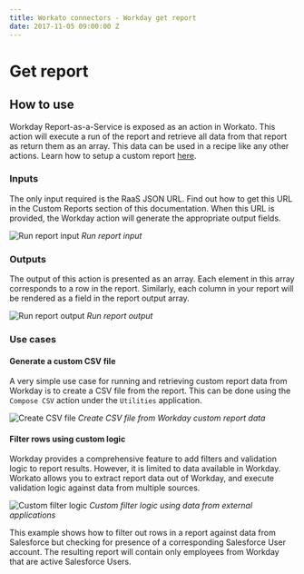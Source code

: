 ```yaml
---
title: Workato connectors - Workday get report
date: 2017-11-05 09:00:00 Z
---
```


# Get report

## How to use
Workday Report-as-a-Service is exposed as an action in Workato. This action will execute a run of the report and retrieve all data from that report as return them as an array. This data can be used in a recipe like any other actions. Learn how to setup a custom report [here](/connectors/workday/workday_raas.html).

### Inputs
The only input required is the RaaS JSON URL. Find out how to get this URL in the Custom Reports section of this documentation. When this URL is provided, the Workday action will generate the appropriate output fields.

![Run report input](/assets/images/workday/raas_input.png)
*Run report input*

### Outputs
The output of this action is presented as an array. Each element in this array corresponds to a row in the report. Similarly, each column in your report will be rendered as a field in the report output array.

![Run report output](/assets/images/workday/raas_output.png)
*Run report output*

### Use cases

#### Generate a custom CSV file
A very simple use case for running and retrieving custom report data from Workday is to create a CSV file from the report. This can be done using the `Compose CSV` action under the `Utilities` application.

![Create CSV file](/assets/images/workday/compose_csv.png)
*Create CSV file from Workday custom report data*

#### Filter rows using custom logic
Workday provides a comprehensive feature to add filters and validation logic to report results. However, it is limited to data available in Workday. Workato allows you to extract report data out of Workday, and execute validation logic against data from multiple sources.

![Custom filter logic](/assets/images/workday/multi_app_filter.png)
*Custom filter logic using data from external applications*

This example shows how to filter out rows in a report against data from Salesforce but checking for presence of a corresponding Salesforce User account. The resulting report will contain only employees from Workday that are active Salesforce Users.
